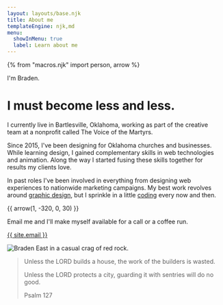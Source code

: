 ```yaml
---
layout: layouts/base.njk
title: About me
templateEngine: njk,md
menu:
  showInMenu: true
  label: Learn about me
---
```


{% from "macros.njk" import person, arrow %}

I'm Braden.

# I must become less and less.

I currently live in Bartlesville, Oklahoma, working as part of the creative team at a nonprofit called The Voice of the Martyrs.

Since 2015, I've been designing for Oklahoma churches and businesses. While learning design, I gained complementary skills in web technologies and animation. Along the way I started fusing these skills together for results my clients love.

In past roles I've been involved in everything from designing web experiences to nationwide marketing campaigns. My best work revolves around [graphic design](/design), but I sprinkle in a little [coding](/code) every now and then.

{{ arrow(1, -320, 0, 30) }}

Email me and I'll make myself available for a call or a coffee run.

[{{ site.email }}](mailto:{{site.email}})

![Braden East in a casual crag of red rock.](/img/braden-4.jpg)

> Unless the LORD builds a house, the work of the builders is wasted.
>
> Unless the LORD protects a city, guarding it with sentries will do no good.
>
> <div class="light-text">Psalm 127</div>
